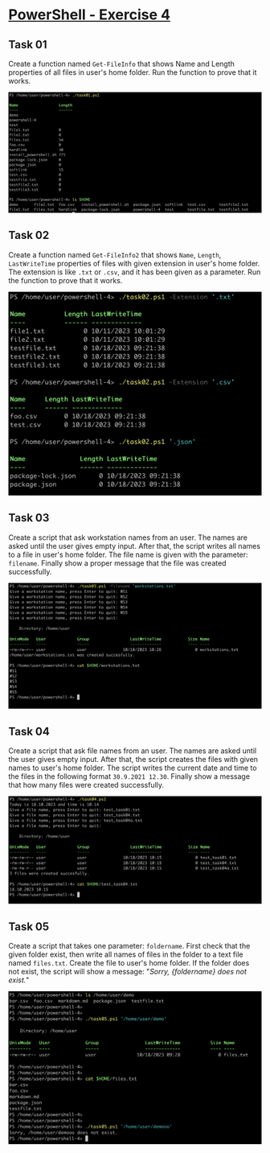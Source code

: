 # [PowerShell - Exercise 4](https://ttc2060.pages.labranet.jamk.fi/Powershell/25-tasks/#powershell-4)


Task 01
---
Create a function named `Get-FileInfo` that shows Name and Length properties of all files in user's home folder. Run the function to prove that it works.

![Task 01](./task01.png)

Task 02
---
Create a function named `Get-FileInfo2` that shows `Name`, `Length`, `LastWriteTime` properties of files with given extension in user's home folder. The extension is like `.txt` or `.csv`, and it has been given as a parameter. Run the function to prove that it works.

![Task 02](./task02.png)

Task 03
---
Create a script that ask workstation names from an user. The names are asked until the user gives empty input. After that, the script writes all names to a file in user's home folder. The file name is given with the parameter: `filename`. Finally show a proper message that the file was created successfully.

![Task 03](./task03.png)

Task 04
---
Create a script that ask file names from an user. The names are asked until the user gives empty input. After that, the script creates the files with given names to user's home folder. The script writes the current date and time to the files in the following format `30.9.2021 12.30`. Finally show a message that how many files were created successfully.

![Task 04](./task04.png)

Task 05
---
Create a script that takes one parameter: `foldername`. First check that the given folder exist, then write all names of files in the folder to a text file named `files.txt`. Create the file to user's home folder. If the folder does not exist, the script will show a message: "_Sorry, {foldername} does not exist._"

![Task 05](./task05.png)

